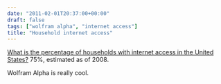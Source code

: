 ```yaml
---
date: "2011-02-01T20:37:00+00:00"
draft: false
tags: ["wolfram alpha", "internet access"]
title: "Household internet access"
---
```



[What is the percentage of households with internet access in the United States?](http://www.wolframalpha.com/input/?i=percentage+of+households+with+internet+access+in+the+united+states) 75%, estimated as of 2008.

Wolfram Alpha is really cool.

